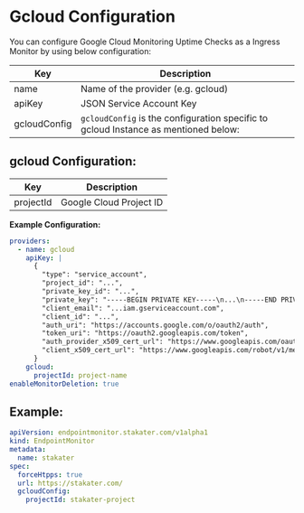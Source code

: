 # Gcloud Configuration

You can configure Google Cloud Monitoring Uptime Checks as a Ingress Monitor by using below configuration:

| Key          | Description                                                                         |
| -------------| ----------------------------------------------------------------------------------- |
| name         | Name of the provider (e.g. gcloud)                                                  |
| apiKey       | JSON Service Account Key                                                            |
| gcloudConfig | `gcloudConfig` is the configuration specific to gcloud Instance as mentioned below: |

## gcloud Configuration:

| Key       | Description                                                                                                    |
| --------- | ----------------------- |
| projectId | Google Cloud Project ID |

**Example Configuration:**

```yaml
providers:
  - name: gcloud
    apiKey: |
      {
        "type": "service_account",
        "project_id": "...",
        "private_key_id": "...",
        "private_key": "-----BEGIN PRIVATE KEY-----\n...\n-----END PRIVATE KEY-----\n",
        "client_email": "...iam.gserviceaccount.com",
        "client_id": "...",
        "auth_uri": "https://accounts.google.com/o/oauth2/auth",
        "token_uri": "https://oauth2.googleapis.com/token",
        "auth_provider_x509_cert_url": "https://www.googleapis.com/oauth2/v1/certs",
        "client_x509_cert_url": "https://www.googleapis.com/robot/v1/metadata/x509/...iam.gserviceaccount.com"
      }
    gcloud:
      projectId: project-name
enableMonitorDeletion: true
```

## Example: 

```yaml
apiVersion: endpointmonitor.stakater.com/v1alpha1
kind: EndpointMonitor
metadata:
  name: stakater
spec:
  forceHtpps: true
  url: https://stakater.com/
  gcloudConfig:
    projectId: stakater-project
```